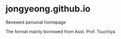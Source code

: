 # jongyeong.github.io
Renewed personal homepage

The format mainly borrowed from Asst. Prof. Tsuchiya.
